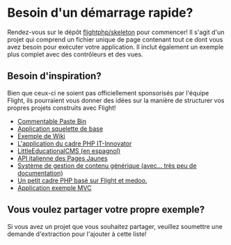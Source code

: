 # Besoin d'un démarrage rapide?  

Rendez-vous sur le dépôt [flightphp/skeleton](https://github.com/flightphp/skeleton) pour commencer! Il s'agit d'un projet qui comprend un fichier unique de page contenant tout ce dont vous avez besoin pour exécuter votre application. Il inclut également un exemple plus complet avec des contrôleurs et des vues.  

## Besoin d'inspiration?  

Bien que ceux-ci ne soient pas officiellement sponsorisés par l'équipe Flight, ils pourraient vous donner des idées sur la manière de structurer vos propres projets construits avec Flight!  

- [Commentable Paste Bin](https://github.com/n0nag0n/commie2)
- [Application squelette de base](https://github.com/markhughes/flight-skeleton)
- [Exemple de Wiki](https://github.com/Skayo/FlightWiki)
- [L'application du cadre PHP IT-Innovator](https://github.com/itinnovator/myphp-app)
- [LittleEducationalCMS (en espagnol)](https://github.com/casgin/LittleEducationalCMS)
- [API italienne des Pages Jaunes](https://github.com/chiccomagnus/PGAPI)
- [Système de gestion de contenu générique (avec... très peu de documentation)](https://github.com/recepuncu/cms)
- [Un petit cadre PHP basé sur Flight et medoo.](https://github.com/ycrao/tinyme)
- [Application exemple MVC](https://github.com/paddypei/Flight-MVC)  

## Vous voulez partager votre propre exemple?  

Si vous avez un projet que vous souhaitez partager, veuillez soumettre une demande d'extraction pour l'ajouter à cette liste!